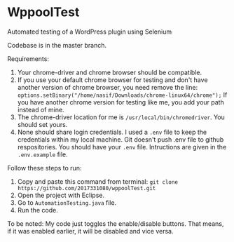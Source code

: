# WppoolTest
Automated testing of a WordPress plugin using Selenium 

Codebase is in the master branch.

Requirements:
1. Your chrome-driver and chrome browser should be compatible.
2. If you use your default chrome browser for testing and don't have another version of chrome browser, you need remove the line:
`options.setBinary("/home/nasif/Downloads/chrome-linux64/chrome");`
If you have another chrome version for testing like me, you add your path instead of mine.
3. The chrome-driver location for me is `/usr/local/bin/chromedriver`. You should set yours.
4. None should share login credentials. I used a `.env` file to keep the credentials within my local machine. Git doesn't push .env file to github respositories. You should have your `.env` file. Intructions are given in the `.env.example` file.

Follow these steps to run:
1. Copy and paste this command from terminal: `git clone https://github.com/2017331080/wppoolTest.git`
2. Open the project with Eclipse.
3. Go to `AutomationTesting.java` file.
4. Run the code.

To be noted:
My code just toggles the enable/disable buttons. That means, if it was enabled earlier, it will be disabled and vice versa.
